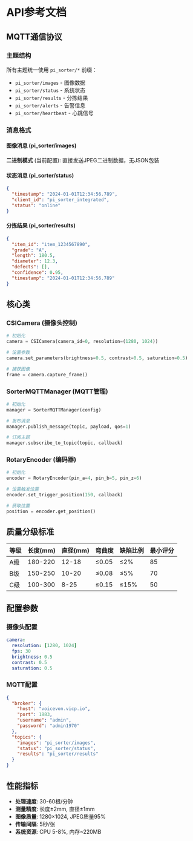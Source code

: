 # API参考文档

## MQTT通信协议

### 主题结构
所有主题统一使用 `pi_sorter/*` 前缀：
- `pi_sorter/images` - 图像数据
- `pi_sorter/status` - 系统状态
- `pi_sorter/results` - 分拣结果
- `pi_sorter/alerts` - 告警信息
- `pi_sorter/heartbeat` - 心跳信号

### 消息格式

#### 图像消息 (pi_sorter/images)
**二进制模式** (当前配置):
直接发送JPEG二进制数据，无JSON包装

#### 状态消息 (pi_sorter/status)
```json
{
  "timestamp": "2024-01-01T12:34:56.789",
  "client_id": "pi_sorter_integrated",
  "status": "online"
}
```

#### 分拣结果 (pi_sorter/results)
```json
{
  "item_id": "item_1234567890",
  "grade": "A",
  "length": 180.5,
  "diameter": 12.3,
  "defects": [],
  "confidence": 0.95,
  "timestamp": "2024-01-01T12:34:56.789"
}
```

## 核心类

### CSICamera (摄像头控制)
```python
# 初始化
camera = CSICamera(camera_id=0, resolution=(1280, 1024))

# 设置参数
camera.set_parameters(brightness=0.5, contrast=0.5, saturation=0.5)

# 捕获图像
frame = camera.capture_frame()
```

### SorterMQTTManager (MQTT管理)
```python
# 初始化
manager = SorterMQTTManager(config)

# 发布消息
manager.publish_message(topic, payload, qos=1)

# 订阅主题
manager.subscribe_to_topic(topic, callback)
```

### RotaryEncoder (编码器)
```python
# 初始化
encoder = RotaryEncoder(pin_a=4, pin_b=5, pin_z=6)

# 设置触发位置
encoder.set_trigger_position(150, callback)

# 获取位置
position = encoder.get_position()
```

## 质量分级标准

| 等级 | 长度(mm) | 直径(mm) | 弯曲度 | 缺陷比例 | 最小评分 |
|------|----------|----------|--------|----------|----------|
| A级  | 180-220  | 12-18    | ≤0.05  | ≤2%      | 85       |
| B级  | 150-250  | 10-20    | ≤0.08  | ≤5%      | 70       |
| C级  | 100-300  | 8-25     | ≤0.15  | ≤15%     | 50       |

## 配置参数

### 摄像头配置
```yaml
camera:
  resolution: [1280, 1024]
  fps: 30
  brightness: 0.5
  contrast: 0.5
  saturation: 0.5
```

### MQTT配置
```json
{
  "broker": {
    "host": "voicevon.vicp.io",
    "port": 1883,
    "username": "admin",
    "password": "admin1970"
  },
  "topics": {
    "images": "pi_sorter/images",
    "status": "pi_sorter/status",
    "results": "pi_sorter/results"
  }
}
```

## 性能指标
- **处理速度**: 30-60根/分钟
- **测量精度**: 长度±2mm, 直径±1mm
- **图像质量**: 1280×1024, JPEG质量95%
- **传输间隔**: 5秒/张
- **系统资源**: CPU 5-8%, 内存~220MB